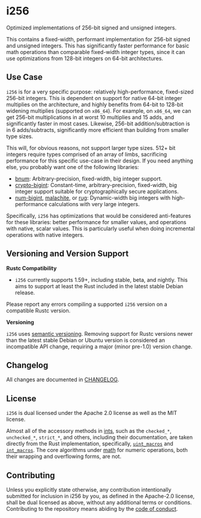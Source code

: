 # i256

Optimized implementations of 256-bit signed and unsigned integers.

This contains a fixed-width, performant implementation for 256-bit signed and unsigned integers. This has significantly faster performance for basic math operations than comparable fixed-width integer types, since it can use optimizations from 128-bit integers on 64-bit architectures.

## Use Case

`i256` is for a very specific purpose: relatively high-performance, fixed-sized 256-bit integers. This is dependent on support for native 64-bit integer multiplies on the architecture, and highly benefits from 64-bit to 128-bit widening multiplies (supported on `x86_64`). For example, on `x86_64`, we can get 256-bit multiplications in at worst 10 multiplies and 15 adds, and significantly faster in most cases. Likewise, 256-bit addition/subtraction is in 6 adds/subtracts, significantly more efficient than building from smaller type sizes.

This will, for obvious reasons, not support larger type sizes. 512+ bit integers require types comprised of an array of limbs, sacrificing performance for this specific use-case in their design. If you need anything else, you probably want one of the following libraries:
- [bnum](https://crates.io/crates/bnum): Arbitrary-precision, fixed-width, big integer support.
- [crypto-bigint](https://crates.io/crates/crypto-bigint): Constant-time, arbitrary-precision, fixed-width, big integer support suitable for cryptographically secure applications.
- [num-bigint](https://crates.io/crates/num-bigint), [malachite](https://crates.io/crates/malachite), or [rug](https://crates.io/crates/rug): Dynamic-width big integers with high-performance calculations with very large integers.

Specifically, `i256` has optimizations that would be considered anti-features for these libraries: better performance for smaller values, and operations with native, scalar values. This is particularly useful when doing incremental operations with native integers.

## Versioning and Version Support

**Rustc Compatibility**

- `i256` currently supports 1.59+, including stable, beta, and nightly. This aims to support at least the Rust included in the latest stable Debian release.

Please report any errors compiling a supported `i256` version on a compatible Rustc version.

**Versioning**

`i256` uses [semantic versioning](https://semver.org/). Removing support for Rustc versions newer than the latest stable Debian or Ubuntu version is considered an incompatible API change, requiring a major (minor pre-1.0) version change.

## Changelog

All changes are documented in [CHANGELOG](https://github.com/Alexhuszagh/i256/blob/main/CHANGELOG).

## License

`i256` is dual licensed under the Apache 2.0 license as well as the MIT license.

Almost all of the accessory methods in [ints](/src/ints/), such as the `checked_*`, `unchecked_*`, `strict_*`, and others, including their documentation, are taken directly from the Rust implementation, specifically, [`uint_macros`] and [`int_macros`]. The core algorithms under [math](/src/math/) for numeric operations, both their wrapping and overflowing forms, are not.

[`uint_macros`]: https://github.com/rust-lang/rust/blob/master/library/core/src/num/uint_macros.rs
[`int_macros`]: https://github.com/rust-lang/rust/blob/master/library/core/src/num/int_macros.rs

## Contributing

Unless you explicitly state otherwise, any contribution intentionally submitted for inclusion in i256 by you, as defined in the Apache-2.0 license, shall be dual licensed as above, without any additional terms or conditions. Contributing to the repository means abiding by the [code of conduct](https://github.com/Alexhuszagh/i256/blob/main/CODE_OF_CONDUCT.md).
